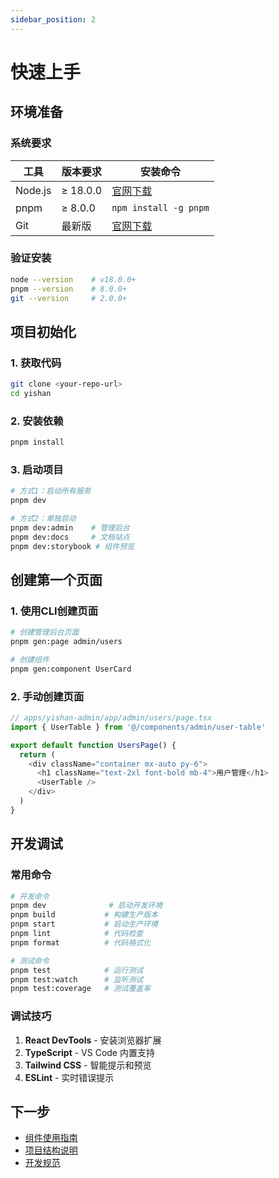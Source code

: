 ```yaml
---
sidebar_position: 2
---
```


# 快速上手

## 环境准备

### 系统要求

| 工具 | 版本要求 | 安装命令 |
|---|---|---|
| Node.js | ≥ 18.0.0 | [官网下载](https://nodejs.org/) |
| pnpm | ≥ 8.0.0 | `npm install -g pnpm` |
| Git | 最新版 | [官网下载](https://git-scm.com/) |

### 验证安装

```bash
node --version    # v18.0.0+
pnpm --version    # 8.0.0+
git --version     # 2.0.0+
```

## 项目初始化

### 1. 获取代码

```bash
git clone <your-repo-url>
cd yishan
```

### 2. 安装依赖

```bash
pnpm install
```

### 3. 启动项目

```bash
# 方式1：启动所有服务
pnpm dev

# 方式2：单独启动
pnpm dev:admin    # 管理后台
pnpm dev:docs     # 文档站点
pnpm dev:storybook # 组件预览
```

## 创建第一个页面

### 1. 使用CLI创建页面

```bash
# 创建管理后台页面
pnpm gen:page admin/users

# 创建组件
pnpm gen:component UserCard
```

### 2. 手动创建页面

```typescript
// apps/yishan-admin/app/admin/users/page.tsx
import { UserTable } from '@/components/admin/user-table'

export default function UsersPage() {
  return (
    <div className="container mx-auto py-6">
      <h1 className="text-2xl font-bold mb-4">用户管理</h1>
      <UserTable />
    </div>
  )
}
```

## 开发调试

### 常用命令

```bash
# 开发命令
pnpm dev              # 启动开发环境
pnpm build           # 构建生产版本
pnpm start           # 启动生产环境
pnpm lint            # 代码检查
pnpm format          # 代码格式化

# 测试命令
pnpm test            # 运行测试
pnpm test:watch      # 监听测试
pnpm test:coverage   # 测试覆盖率
```

### 调试技巧

1. **React DevTools** - 安装浏览器扩展
2. **TypeScript** - VS Code 内置支持
3. **Tailwind CSS** - 智能提示和预览
4. **ESLint** - 实时错误提示

## 下一步

- [组件使用指南](/components/button)
- [项目结构说明](/guide/project-structure)
- [开发规范](/guide/best-practices)